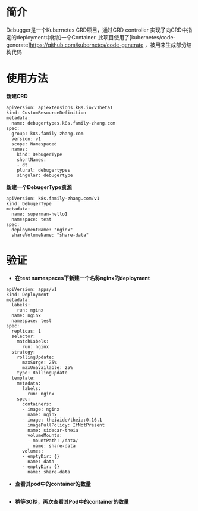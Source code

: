 # 简介 
Debugger是一个Kubernetes CRD项目，通过CRD controller 实现了向CRD中指定的deployment中附加一个Container.
此项目使用了[kubernetes/code-generate]https://github.com/kubernetes/code-generate ，被用来生成部分结构代码


# 使用方法
**新建CRD**
```
apiVersion: apiextensions.k8s.io/v1beta1
kind: CustomResourceDefinition
metadata:  
  name: debugertypes.k8s.family-zhang.com
spec:  
  group: k8s.family-zhang.com
  version: v1
  scope: Namespaced  
  names:    
    kind: DebugerType
    shortNames: 
    - dt
    plural: debugertypes
    singular: debugertype
```

**新建一个DebugerType资源**

```
apiVersion: k8s.family-zhang.com/v1
kind: DebugerType
metadata: 
  name: superman-hello1
  namespace: test
spec:
  deploymentName: "nginx"
  shareVolumeName: "share-data"
```

# 验证
+ **在test namespaces下新建一个名称nginx的deployment**
```
apiVersion: apps/v1
kind: Deployment
metadata:
  labels:
    run: nginx
  name: nginx
  namespace: test
spec:
  replicas: 1
  selector:
    matchLabels:
      run: nginx
  strategy:
    rollingUpdate:
      maxSurge: 25%
      maxUnavailable: 25%
    type: RollingUpdate
  template:
    metadata:
      labels:
        run: nginx
    spec:
      containers:
      - image: nginx
        name: nginx
      - image: theiaide/theia:0.16.1
        imagePullPolicy: IfNotPresent
        name: sidecar-theia
        volumeMounts:
        - mountPath: /data/
          name: share-data
      volumes:
      - emptyDir: {}
        name: data
      - emptyDir: {}
        name: share-data
```
+ **查看其pod中的container的数量**
```

```
+ **稍等30秒，再次查看其Pod中的container的数量**

